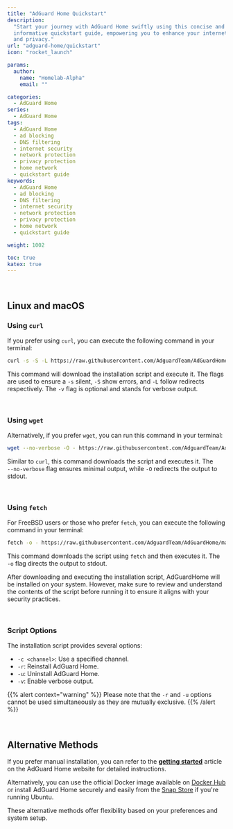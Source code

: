 ```yaml
---
title: "AdGuard Home Quickstart"
description:
  "Start your journey with AdGuard Home swiftly using this concise and
  informative quickstart guide, empowering you to enhance your internet security
  and privacy."
url: "adguard-home/quickstart"
icon: "rocket_launch"

params:
  author:
    name: "Homelab-Alpha"
    email: ""

categories:
  - AdGuard Home
series:
  - AdGuard Home
tags:
  - AdGuard Home
  - ad blocking
  - DNS filtering
  - internet security
  - network protection
  - privacy protection
  - home network
  - quickstart guide
keywords:
  - AdGuard Home
  - ad blocking
  - DNS filtering
  - internet security
  - network protection
  - privacy protection
  - home network
  - quickstart guide

weight: 1002

toc: true
katex: true
---
```


<br />

## Linux and macOS

### Using `curl`

If you prefer using `curl`, you can execute the following command in your
terminal:

```bash
curl -s -S -L https://raw.githubusercontent.com/AdguardTeam/AdGuardHome/master/scripts/install.sh | sh -s -- -v
```

This command will download the installation script and execute it. The flags are
used to ensure a `-s` silent, `-S` show errors, and `-L` follow redirects
respectively. The `-v` flag is optional and stands for verbose output.

<br />

### Using `wget`

Alternatively, if you prefer `wget`, you can run this command in your terminal:

```bash
wget --no-verbose -O - https://raw.githubusercontent.com/AdguardTeam/AdGuardHome/master/scripts/install.sh | sh -s -- -v
```

Similar to `curl`, this command downloads the script and executes it. The\
`--no-verbose` flag ensures minimal output, while `-O` redirects the output to stdout.

<br />

### Using `fetch`

For FreeBSD users or those who prefer `fetch`, you can execute the following
command in your terminal:

```bash
fetch -o - https://raw.githubusercontent.com/AdguardTeam/AdGuardHome/master/scripts/install.sh | sh -s -- -v
```

This command downloads the script using `fetch` and then executes it. The\
`-o` flag directs the output to stdout.

After downloading and executing the installation script, AdGuardHome will be
installed on your system. However, make sure to review and understand the
contents of the script before running it to ensure it aligns with your security
practices.

<br />

### Script Options

The installation script provides several options:

- `-c <channel>`: Use a specified channel.
- `-r`: Reinstall AdGuard Home.
- `-u`: Uninstall AdGuard Home.
- `-v`: Enable verbose output.

{{% alert context="warning" %}}
Please note that the `-r` and `-u` options cannot be used simultaneously as they
are mutually exclusive. {{% /alert %}}

<br />

## Alternative Methods

If you prefer manual installation, you can refer to the **[getting
started][wiki-start]** article on the AdGuard Home website for detailed
instructions.

Alternatively, you can use the official Docker image available on [Docker Hub]
or install AdGuard Home securely and easily from the [Snap Store] if you're
running Ubuntu.

These alternative methods offer flexibility based on your preferences and system
setup.

[wiki-start]: https://adguard-dns.io/kb/adguard-home/getting-started
[Docker Hub]: https://hub.docker.com/r/adguard/adguardhome
[Snap Store]: https://snapcraft.io/adguard-home
